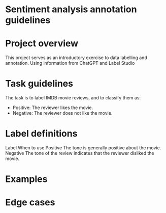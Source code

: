 # Sentiment analysis annotation guidelines

# Project overview
This project serves as an introductory exercise to data labelling and annotation. Using information from ChatGPT and Label Studio 

# Task guidelines
The task is to label IMDB movie reviews, and to classify them as:
- Positive: The reviewer likes the movie.
- Negative: The reviewer does not like the movie.

# Label definitions
Label       When to use
Positive    The tone is generally positive about the movie.
Negative    The tone of the review indicates that the reviewer disliked the movie. 

# Examples

# Edge cases